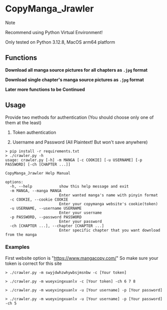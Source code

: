 # CopyManga_Jrawler

> [!NOTE]
> Recommend using Python Virtual Environment!
>
> Only tested on Python 3.12.8, MacOS arm64 platform

## Functions

**Download all manga source pictures for all chapters as `.jpg` format**

**Download single chapter's manga source pictures as `.jpg` format**

**Later more functions to be Continued**

## Usage
Provide two methods for authentication (You should choose only one of them at the least)

1. Token authentication

2. Username and Password (All Plaintext! But won't save anywhere)

```
> pip install -r requirements.txt
> ./crawler.py -h
usage: crawler.py [-h] -m MANGA [-c COOKIE] [-u USERNAME] [-p PASSWORD] [-ch [CHAPTER ...]]

CopyManga_Jrawler Help Manual

options:
  -h, --help            show this help message and exit
  -m MANGA, --manga MANGA
                        Enter wanted manga's name with pinyin format
  -c COOKIE, --cookie COOKIE
                        Enter your copymanga website's cookie(token)
  -u USERNAME, --username USERNAME
                        Enter your username
  -p PASSWORD, --password PASSWORD
                        Enter your password
  -ch [CHAPTER ...], --chapter [CHAPTER ...]
                        Enter specific chapter that you want download from the manga
```

### Examples

First website option is "https://www.mangacopy.com/" So make sure your token is correct for this site

```
> ./crawler.py -m swyjdwhzwhywbsjmsnbw -c [Your token]

> ./crawler.py -m wueyxingxuanlv -c [Your token] -ch 6 7 8

> ./crawler.py -m wueyxingxuanlv -u [Your username] -p [Your password]

> ./crawler.py -m wueyxingxuanlv -u [Your username] -p [Your password] -ch 5
```